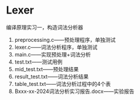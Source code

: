 # Lexer

编译原理实习一，构造词法分析器

1. preprocessing.c——预处理程序，单独测试
2. lexer.c——词法分析程序，单独测试
3. main.c——实现预处理+词法分析
4. test.txt——测试用例
5. mid_test.txt——预处理结果
6. result_test.txt——词法分析结果
7. table_test.txt——词法分析过程中的4个表
8. Bxxx-xx-2024词法分析实习报告.docx——实验报告
